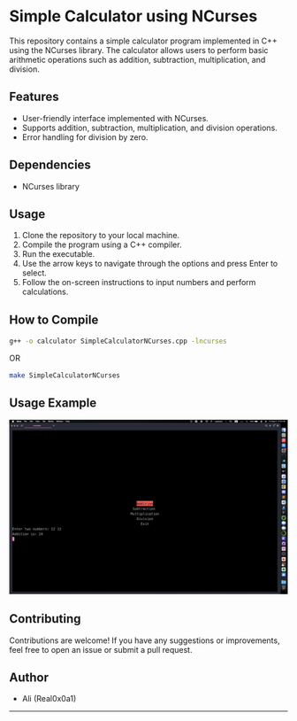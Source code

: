 # Simple Calculator using NCurses

This repository contains a simple calculator program implemented in C++ using the NCurses library. The calculator allows users to perform basic arithmetic operations such as addition, subtraction, multiplication, and division.

## Features

- User-friendly interface implemented with NCurses.
- Supports addition, subtraction, multiplication, and division operations.
- Error handling for division by zero.

## Dependencies

- NCurses library

## Usage

1. Clone the repository to your local machine.
2. Compile the program using a C++ compiler.
3. Run the executable.
4. Use the arrow keys to navigate through the options and press Enter to select.
5. Follow the on-screen instructions to input numbers and perform calculations.

## How to Compile

```bash
g++ -o calculator SimpleCalculatorNCurses.cpp -lncurses
```

OR

```bash
make SimpleCalculatorNCurses
```

## Usage Example

![Calculator Screenshot](screenshot.png)

## Contributing

Contributions are welcome! If you have any suggestions or improvements, feel free to open an issue or submit a pull request.


## Author

- Ali (Real0x0a1)

---
